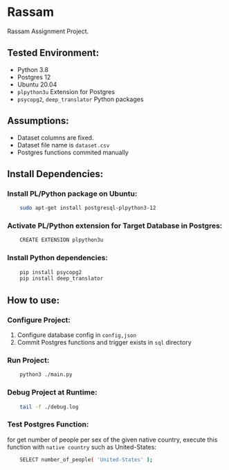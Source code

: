 # Rassam
Rassam Assignment Project.
## Tested Environment:
- Python 3.8
- Postgres 12
- Ubuntu 20.04
- `plpython3u` Extension for Postgres
- `psycopg2`, `deep_translator` Python packages

## Assumptions:
- Dataset columns are fixed.
- Dataset file name is `dataset.csv`
- Postgres functions commited manually

## Install Dependencies:
### Install PL/Python package on Ubuntu:
```bash
	sudo apt-get install postgresql-plpython3-12
```
### Activate PL/Python extension for Target Database in Postgres:
```bash
	CREATE EXTENSION plpython3u
```
### Install Python dependencies:
```bash
	pip install psycopg2
	pip install deep_translator
```
## How to use:
### Configure Project:
1. Configure database config in `config,json`
2. Commit Postgres functions and trigger exists in `sql` directory
### Run Project:
```bash
	python3 ./main.py
```
### Debug Project at Runtime:
```bash
	tail -f ./debug.log
```
### Test Postgres Function:
for get number of people per sex of the given native country, execute this function with `native country` such as United-States:
```bash
	SELECT number_of_people( 'United-States' );
```
